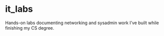 # it_labs
Hands-on labs documenting networking and sysadmin work I’ve built while finishing my CS degree. 
